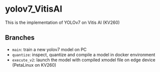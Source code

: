 # yolov7_VitisAI
This is the implementation of YOLOv7 on Vitis AI (KV260)

## Branches

- `main`: train a new yolov7 model on PC
- `quantize`: inspect, quantize and compile a model in docker environment
- `execute_v2`: launch the model with compiled xmodel file on edge device (PetaLinux on KV260)
